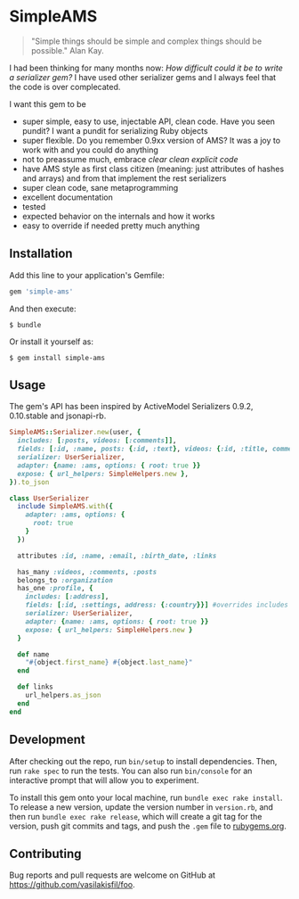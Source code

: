 # SimpleAMS
> "Simple things should be simple and complex things should be possible." Alan Kay.

I had been thinking for many months now: *How difficult could it be to write a serializer gem?*
I have used other serializer gems and I always feel that the code is over complecated.

I want this gem to be
* super simple, easy to use, injectable API, clean code. Have you seen pundit? I want a pundit for serializing Ruby objects
* super flexible. Do you remember 0.9xx version of AMS? It was a joy to work with and you could do anything
* not to preassume much, embrace *clear clean explicit code*
* have AMS style as first class citizen (meaning: just attributes of hashes and arrays) and from that implement the rest serializers
* super clean code, sane metaprogramming
* excellent documentation
* tested
* expected behavior on the internals and how it works
* easy to override if needed pretty much anything

## Installation

Add this line to your application's Gemfile:

```ruby
gem 'simple-ams'
```

And then execute:

    $ bundle

Or install it yourself as:

    $ gem install simple-ams

## Usage
The gem's API has been inspired by ActiveModel Serializers 0.9.2, 0.10.stable and jsonapi-rb.

```ruby
SimpleAMS::Serializer.new(user, {
  includes: [:posts, videos: [:comments]],
  fields: [:id, :name, posts: {:id, :text}, videos: {:id, :title, comments: {:id, :text}}] #overrides includes when association is specified
  serializer: UserSerializer,
  adapter: {name: :ams, options: { root: true }}
  expose: { url_helpers: SimpleHelpers.new },
}).to_json

class UserSerializer
  include SimpleAMS.with({
    adapter: :ams, options: {
      root: true
    }
  })

  attributes :id, :name, :email, :birth_date, :links

  has_many :videos, :comments, :posts
  belongs_to :organization
  has_one :profile, {
    includes: [:address],
    fields: [:id, :settings, address: {:country}}] #overrides includes when association is specified
    serializer: UserSerializer,
    adapter: {name: :ams, options: { root: true }}
    expose: { url_helpers: SimpleHelpers.new }
  }

  def name
    "#{object.first_name} #{object.last_name}"
  end

  def links
    url_helpers.as_json
  end
end
```

## Development

After checking out the repo, run `bin/setup` to install dependencies. Then, run `rake spec` to run the tests. You can also run `bin/console` for an interactive prompt that will allow you to experiment.

To install this gem onto your local machine, run `bundle exec rake install`. To release a new version, update the version number in `version.rb`, and then run `bundle exec rake release`, which will create a git tag for the version, push git commits and tags, and push the `.gem` file to [rubygems.org](https://rubygems.org).

## Contributing

Bug reports and pull requests are welcome on GitHub at https://github.com/vasilakisfil/foo.
